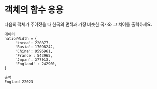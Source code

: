 # 객체의 함수 응용

다음의 객체가 주어졌을 때 한국의 면적과 가장 비슷한 국가와 그 차이를 출력하세요.

```text
데이터
nationWidth = {
     'korea': 220877,
     'Rusia': 17098242,
     'China': 9596961,
     'France': 543965,
     'Japan': 377915,
     'England' : 242900,
}

출력
England 22023
```
